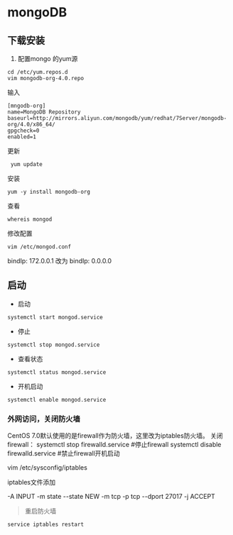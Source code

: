 # mongoDB

## 下载安装

1. 配置mongo 的yum源

```
cd /etc/yum.repos.d 
vim mongodb-org-4.0.repo 
```
输入
```
[mngodb-org]
name=MongoDB Repository
baseurl=http://mirrors.aliyun.com/mongodb/yum/redhat/7Server/mongodb-org/4.0/x86_64/
gpgcheck=0
enabled=1
```

更新

```
 yum update
```

安装

```
yum -y install mongodb-org
```

查看

```
whereis mongod
```
修改配置
```
vim /etc/mongod.conf
```
bindIp: 172.0.0.1  改为 bindIp: 0.0.0.0



## 启动

- 启动
```
systemctl start mongod.service

```

- 停止

```
systemctl stop mongod.service
```

- 查看状态

```
systemctl status mongod.service
```

- 开机启动

```
systemctl enable mongod.service
```


### 外网访问，关闭防火墙

CentOS 7.0默认使用的是firewall作为防火墙，这里改为iptables防火墙。
关闭firewall：
systemctl stop firewalld.service #停止firewall
systemctl disable firewalld.service #禁止firewall开机启动

vim /etc/sysconfig/iptables

iptables文件添加

-A INPUT -m state --state NEW -m tcp -p tcp --dport 27017 -j ACCEPT

> 重启防火墙
```
service iptables restart
```
